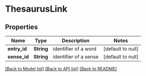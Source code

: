 # ThesaurusLink

## Properties
Name | Type | Description | Notes
------------ | ------------- | ------------- | -------------
**entry_id** | **String** | identifier of a word | [default to null]
**sense_id** | **String** | identifier of a sense | [default to null]

[[Back to Model list]](../README.md#documentation-for-models) [[Back to API list]](../README.md#documentation-for-api-endpoints) [[Back to README]](../README.md)


